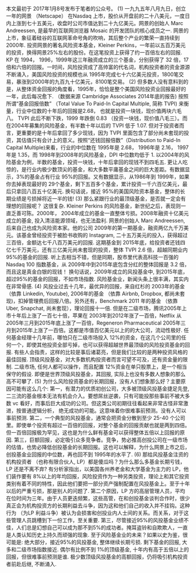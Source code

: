 本文最初于 2017年1月8号发布于笔者的公众号。
(1)
一九九五年八月九日，创立一年的网景 （Netscape） 在Nasdaq 上市，股价从开盘前的二十八美元，一度日内上涨到七十五美元，收盘时公司市值达到二十九亿美元。网景的创始人 Marc Andreessen, 是最早的互联网浏览器 Mosaic 的开发团队的核心成员之一.
网景的上市，象征着硅谷的互联网革命号角的吹响，其后整个产业的繁荣一直持续到2000年.
投资网景的著名风险资本基金，Kleiner Perkins，一年前以五百万美元的投资，换得网景25%左右的股份。在这笔投资上获得了约一百倍左右的回报.
KP 在 1994， 1996，1999年这三年融资成立的三个基金，分别获得了 32 倍，17 倍和六倍的回报。一时间，风险投资成了高帅富的代名词，机构投资者的资金源源不断涌入，美国风险投资的规模也从 1995年完成七十六亿美元投资，1800笔交易，暴涨到2000年的九百九十亿美元，8100笔交易。
(2)
但多数人没有意料到的是，从整体资金回报的角度看，1995年，恰恰是整个美国风险投资业回报最好的一年，此后每况愈下. （数据来源 Cambridge Associates 2014年底的报告)
按照所谓“基金回报倍数” （Total Value To Paid-In Capital Multiple, 简称 TVPI) 来衡量，行业中位数的十年后的回报是2.68， 也就是投资一块钱，现价值两块六毛八。 TVPI 此后不断下跌，1999 年跌倒 0.83 （投资一块钱，现价值八毛三）。而在2004年募集的风险基金，有半数十年以后的 TVPI 低于 1.07.
但对于投资者而言，更重要的是十年后拿回了多少现钱，因为 TVPI 里面包含了部分尚未套现的投资，其估值只有会计上的意义。按照“还钱回报倍数”（Distribution to Paid-In Capital Multiple)来看，行业的中位数在 1995年是 2.68， 1996年是 2.16， 1997年是 1.35，而 1998年到2008年的风险基金，DPI 中位数均低于 1. 以2004年的风险基金为例，半数的基金，投资一块钱，十年后拿回的现钱不到四毛五.
更让人吃惊的，是行业内极少数顶尖的基金，和大多数平庸基金之间的巨大差距。有数据显示，3%的基金占有行业 95%的回报。又有数据显示，从1986年到 1999年，如果你去掉表现最好的 29个基金，剩下五百多个基金，累计投资一千六百亿美元，最后只拿回八百五十亿美元.
换句话说，接近 95%的美国风险资本基金，整体的长期业绩是亏损掉将近一半的钱!
(3)
那么紧跟行业的最顶级基金，是否就一定会有理想的回报呢？
这很复杂.
Kleiner Perkins 的风险基金，新世纪之后，表现则一直乏善可陈。2000年， 2004年成立的基金一直整体亏损。2008年融资十亿美元成立的基金, 投入清洁能源领域，也无法盈利.
网景的创始人 Marc Andreessen, 后来自己也成为风险资本家。他的公司 2009年的第一期基金，融资两亿九千万美元。该基金曾经投资于被脸书收购的 Instagram, 二十五万美元的投入，获得超过三百倍，金额达七千八百万美元的回报.
这期基金到 2015年底，给投资者还钱四亿七千万美元，还有三亿美元尚未套现的投资，整体 TVPI 2.6 倍，超越同期业内 95%的基金的回报.
听上去相当不错，但是同期，股市里代表高科技一百强的 Nasdaq 100 指数基金，从 2009年中到2015年底包含分红的整体回报是 3.2 倍，而且这是真金白银的现钱！
换句话说，2009年成立的风投基金中, 到2015年底，超过95%的基金的回报，不如市场指数.
风险基金业，新闻头条上很丰满，其实内在非常骨感.
(4)
风投业过去十几年，最优异的回报，来自红杉的 2003年的基金 （依靠 Linkedin, Youtube), 2006年的基金 （依靠 Airbnb, Dropbox, 都尚未套现)，扣掉管理费后回报八倍。另外还有，Benchmark 2011 年的基金 （依靠 Uber, Snapchat, 尚未套现），理论回报十一倍.
但是在二级市场，腾讯2005年上市十年后上涨了一百七十倍，苹果在 2003年到2012年涨了一百倍，Netflix 从2005年三月到2015年底上涨了一百倍，Regeneron Pharmaceutical 2005年三月到2015年上涨了一百倍。这都是市值百亿美元以上的的大公司，流动性极好.
任何基金经理十几年前，哪怕只在二级市场投入 12%的资金，在这几个公司里的任何一个，即使其他投资全部亏掉，也可以获得超越世界最顶级的风险投资基金的回报.
有些人会指责，这样的比较是事后诸葛亮，但是我们比较的是两种投资风格的最佳回报. 顶级风投基金，对大多数机构投资者而言可望不可及，还有资金量的限制. 二级市场, 任何人都可以操作，而且配置 12%资金在单只股票上，是一个相当保守的假设.
即便是世界顶级风投基金，其回报, 实际上也没有多数人想象的那么高不可攀了.
(5)
为什么风险投资基金的长期回报，没有人们想象那么好？主要原因可能有这么几个:
第一，有潜力的优质初创公司，大多被顶级风投基金捷足先登, 二三流的基金根本无法有机会介入。要想屌丝逆袭，只有可能投那些事前不被大多数 vc 看好，而事后巨大成功的公司。但这类公司初期往往看起来非常古怪非常激进，按普通逻辑分析， 绝无成功的可能。这意味着你很难事前预测。没有人可以事前预测.
第二，一个典型的风投基金，通常会把资金分散到至少 25-40 个公司里。即使单个投资有超过一百倍的回报，对整个基金的回报贡献也就是两到四倍。但一百倍回报极为罕见，这也是为什么鲜有基金可以获得整体五倍以上回报的原因.
第三，巨额回报，必定吸引众多竞争者。竞争，势必推高创投公司在一级市场的估值，也势必降低创投基金的长期回报。这也可以解释，为什么网景上市之后，创投基金业回报的中位数，再也回不到 1995年的水平了.
(6)
那给风投基金注资的机构投资者 （也称有限合伙人, LP）都是傻瓜吗？为什么那么多基金长期亏钱，LP 还是不离不弃?
有分析家指出，以美国各州养老金和大学基金为主力的 LP，他们装作要有 8%以上的年均回报，风险投资作为一种另类投资，理论上和其它投资类别有着不同的特性，因此他们要把一部分资产强制配置在风投基金上。至于十年以后的严重亏损，那是别人的问题了.
第二个原因，LP 方的高层管理人员，平均在位时间为三年。由于人员更迭频繁，这些高管，在和创投基金谈判合作时，很少真正会为机构投资方的长期利益去斗争，因为这和他们自己的收入并不挂钩。这种行为 （为LP 利益斗争）被认为会损害和创投业内人士间的关系。而关系，对于这些管理人员跳槽到下一份工作，至关重要.
第三，尽管接近95%的风投基金业绩不佳，人们总是幻想自己可以成为那不到5%的成功者。掩耳盗铃和自欺欺人，一直是人类认知历史上持久而顽强的现象.
至于风险基金业的未来？如果以史为鉴，很可能是:
绝大部分，接近95%的风投基金, 整体继续长期亏损.
剩下基金的回报, 大多和二级市场指数接近.
偶尔有比例不到 1%的顶级基金, 十年内有高于五倍以上的回报，但很难事前预测是谁.
极少数顶级风投基金的高额回报，仍将吸引机构投资者前赴后继, 不断涌入.
